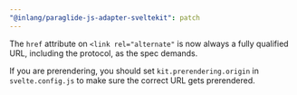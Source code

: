 ```yaml
---
"@inlang/paraglide-js-adapter-sveltekit": patch
---
```


The `href` attribute on `<link rel="alternate"` is now always a fully qualified URL, including the protocol, as the spec demands. 

If you are prerendering, you should set `kit.prerendering.origin` in `svelte.config.js` to make sure the correct URL gets prerendered.
